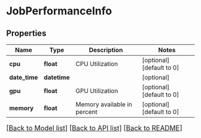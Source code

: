 # JobPerformanceInfo

## Properties
Name | Type | Description | Notes
------------ | ------------- | ------------- | -------------
**cpu** | **float** | CPU Utilization | [optional] [default to 0]
**date_time** | **datetime** |  | [optional] 
**gpu** | **float** | GPU Utilization | [optional] [default to 0]
**memory** | **float** | Memory available in percent | [optional] [default to 0]

[[Back to Model list]](../README.md#documentation-for-models) [[Back to API list]](../README.md#documentation-for-api-endpoints) [[Back to README]](../README.md)

<style>
     p, ul, ol, li { font-size: 18px !important;}
</style>


